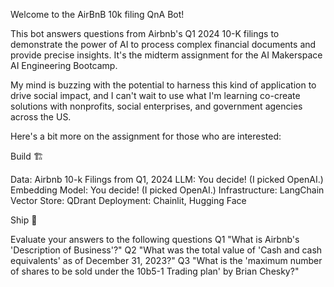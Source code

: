 Welcome to the AirBnB 10k filing QnA Bot!

This bot answers questions from Airbnb's Q1 2024 10-K filings to demonstrate the power of AI to process complex financial documents and provide precise insights. It's the midterm assignment for the AI Makerspace AI Engineering Bootcamp. 

My mind is buzzing with the potential to harness this kind of application to drive social impact, and I can't wait to use what I'm learning co-create solutions with nonprofits, social enterprises, and government agencies across the US. 

Here's a bit more on the assignment for those who are interested:

Build 🏗️

Data: Airbnb 10-k Filings from Q1, 2024
LLM: You decide! (I picked OpenAI.)
Embedding Model: You decide! (I picked OpenAI.)
Infrastructure: LangChain
Vector Store: QDrant
Deployment: Chainlit, Hugging Face

Ship 🚢

Evaluate your answers to the following questions
Q1 "What is Airbnb's 'Description of Business'?"
Q2 "What was the total value of 'Cash and cash equivalents' as of December 31, 2023?"
Q3 "What is the 'maximum number of shares to be sold under the 10b5-1 Trading plan' by Brian Chesky?"
